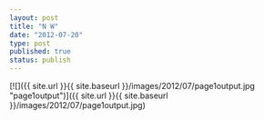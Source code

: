 ```yaml
---
layout: post
title: "N W"
date: "2012-07-20"
type: post
published: true
status: publish
---
```


[![]({{ site.url }}{{ site.baseurl }}/images/2012/07/page1output.jpg "page1output")]({{ site.url }}{{ site.baseurl }}/images/2012/07/page1output.jpg)

